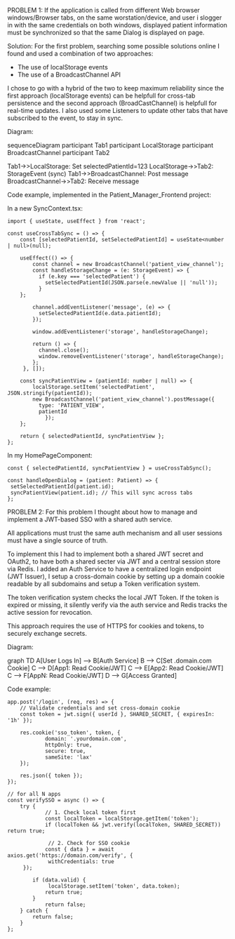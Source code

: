 PROBLEM 1:
If the application is called from different Web browser windows/Browser tabs, on the same worstation/device, and user i slogger in with the same credentials on both windows, displayed patient information must be synchronized so that the same Dialog is displayed on page.

Solution:
For the first problem, searching some possible solutions online I found and used a combination of two approaches: 
  - The use of localStorage events
  - The use of a BroadcastChannel API

I chose to go with a hybrid of the two to keep maximum reliability since the first approach (localStorage events) can be helpfull for cross-tab persistence and the second approach (BroadCastChannel) is helpfull for real-time updates. I also used some Listeners to update other tabs that have subscribed to the event, to stay in sync.


Diagram:

sequenceDiagram
  participant Tab1
  participant LocalStorage
  participant BroadcastChannel
  participant Tab2

  Tab1->>LocalStorage: Set selectedPatientId=123
  LocalStorage->>Tab2: StorageEvent (sync)
  Tab1->>BroadcastChannel: Post message
  BroadcastChannel->>Tab2: Receive message



Code example, implemented in the Patient_Manager_Frontend project:

In a new SyncContext.tsx:

	import { useState, useEffect } from 'react';

	const useCrossTabSync = () => {
	  	const [selectedPatientId, setSelectedPatientId] = useState<number | null>(null);
	  
	 	useEffect(() => {
		    const channel = new BroadcastChannel('patient_view_channel');
		    const handleStorageChange = (e: StorageEvent) => {
		      if (e.key === 'selectedPatient') {
		        setSelectedPatientId(JSON.parse(e.newValue || 'null'));
		      }
		};
	
		    channel.addEventListener('message', (e) => {
		      setSelectedPatientId(e.data.patientId);
		    });
		
		    window.addEventListener('storage', handleStorageChange);
		
		    return () => {
		      channel.close();
		      window.removeEventListener('storage', handleStorageChange);
		    };
	 	 }, []);
	
	  	const syncPatientView = (patientId: number | null) => {
		    localStorage.setItem('selectedPatient', JSON.stringify(patientId));
		    new BroadcastChannel('patient_view_channel').postMessage({
		      type: 'PATIENT_VIEW',
		      patientId
	    		});
	  	};

 	 	return { selectedPatientId, syncPatientView };
	};

In my HomePageComponent:

	const { selectedPatientId, syncPatientView } = useCrossTabSync();

	const handleOpenDialog = (patient: Patient) => {
 	 setSelectedPatientId(patient.id);
 	 syncPatientView(patient.id); // This will sync across tabs
	};




PROBLEM 2:
For this problem I thought about how to manage and implement a JWT-based SSO with a shared auth service.

All applications must trust the same auth mechanism and all user sessions must have a single source of truth.

To implement this I had to implement both a shared JWT secret and OAuth2, to have both a shared secter via JWT and a central session store via Redis.
I added an Auth Service to have a centralized login endpoint (JWT Issuer), I setup a cross-domain cookie by setting up a domain cookie readable by all subdomains and setup a Token verification system.

The token verification system checks the local JWT Token. If the token is expired or missing, it silently verify via the auth service and Redis tracks the active session for revocation.

This approach requires the use of HTTPS for cookies and tokens, to securely exchange secrets.


Diagram:

graph TD
  A[User Logs In] --> B[Auth Service]
  B --> C[Set .domain.com Cookie]
  C --> D[App1: Read Cookie/JWT]
  C --> E[App2: Read Cookie/JWT]
  C --> F[AppN: Read Cookie/JWT]
  D --> G[Access Granted]


Code example: 


	app.post('/login', (req, res) => {
 		// Validate credentials and set cross-domain cookie
	  	const token = jwt.sign({ userId }, SHARED_SECRET, { expiresIn: '1h' });
	  
	  	res.cookie('sso_token', token, {
	    		domain: '.yourdomain.com',
	    		httpOnly: true,
	    		secure: true,
	    		sameSite: 'lax'
	  	});
	  
	  	res.json({ token });
	});

	// for all N apps
	const verifySSO = async () => {
	  	try {
    			// 1. Check local token first
	    		const localToken = localStorage.getItem('token');
	    		if (localToken && jwt.verify(localToken, SHARED_SECRET)) return true;

     			 // 2. Check for SSO cookie
	    		const { data } = await axios.get('https://domain.com/verify', {
	     		 withCredentials: true
	   	 });
	    
	    	if (data.valid) {
	     		 localStorage.setItem('token', data.token);
	      		return true;
	    	}
	    		return false;
	  	} catch {
	    	return false;
	  	}
	};
